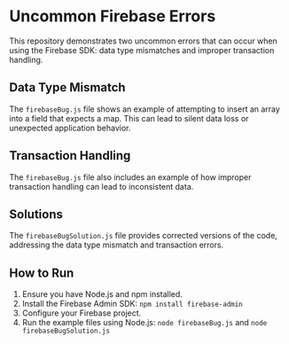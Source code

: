 # Uncommon Firebase Errors
This repository demonstrates two uncommon errors that can occur when using the Firebase SDK: data type mismatches and improper transaction handling.

## Data Type Mismatch
The `firebaseBug.js` file shows an example of attempting to insert an array into a field that expects a map. This can lead to silent data loss or unexpected application behavior.

## Transaction Handling
The `firebaseBug.js` file also includes an example of how improper transaction handling can lead to inconsistent data.

## Solutions
The `firebaseBugSolution.js` file provides corrected versions of the code, addressing the data type mismatch and transaction errors.

## How to Run
1. Ensure you have Node.js and npm installed.
2. Install the Firebase Admin SDK: `npm install firebase-admin`
3. Configure your Firebase project. 
4. Run the example files using Node.js: `node firebaseBug.js` and `node firebaseBugSolution.js`